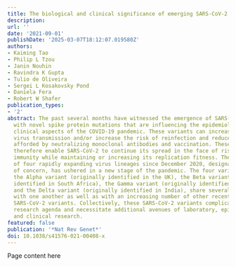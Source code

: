 ```yaml
---
title: The biological and clinical significance of emerging SARS-CoV-2 variants
description:
url: ''
date: '2021-09-01'
publishDate: '2025-03-07T18:12:07.019580Z'
authors:
- Kaiming Tao
- Philip L Tzou
- Janin Nouhin
- Ravindra K Gupta
- Tulio de Oliveira
- Sergei L Kosakovsky Pond
- Daniela Fera
- Robert W Shafer
publication_types:
- '2'
abstract: The past several months have witnessed the emergence of SARS-CoV-2 variants
  with novel spike protein mutations that are influencing the epidemiological and
  clinical aspects of the COVID-19 pandemic. These variants can increase rates of
  virus transmission and/or increase the risk of reinfection and reduce the protection
  afforded by neutralizing monoclonal antibodies and vaccination. These variants can
  therefore enable SARS-CoV-2 to continue its spread in the face of rising population
  immunity while maintaining or increasing its replication fitness. The identification
  of four rapidly expanding virus lineages since December 2020, designated variants
  of concern, has ushered in a new stage of the pandemic. The four variants of concern,
  the Alpha variant (originally identified in the UK), the Beta variant (originally
  identified in South Africa), the Gamma variant (originally identified in Brazil)
  and the Delta variant (originally identified in India), share several mutations
  with one another as well as with an increasing number of other recently identified
  SARS-CoV-2 variants. Collectively, these SARS-CoV-2 variants complicate the COVID-19
  research agenda and necessitate additional avenues of laboratory, epidemiological
  and clinical research.
featured: false
publication: '*Nat Rev Genet*'
doi: 10.1038/s41576-021-00408-x
---
```


Page content here